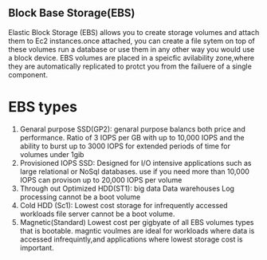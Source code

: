 ## Block Base Storage(EBS) ##
Elastic Block Storage (EBS) allows you to create storage volumes and attach them to Ec2 instances.once attached, you can create a file sytem on top of these volumes run a database or use them in any other way you would use a block device. EBS volumes are placed in a speicfic avilability zone,where they are automatically replicated to protct you from the failuere of a single component.
# EBS types #
1. Genaral purpose SSD(GP2):
genaral purpose balancs both price and performance.
Ratio of 3 IOPS per GB with up to 10,000 IOPS and the ability to burst up to 3000 IOPS for extended periods of time for volumes under 1gib
2. Provisioned IOPS SSD:
Designed for I/O intensive applications such as large relational or NoSql databases.
use if you need more than 10,000 IOPS
can provison up to 20,000 IOPS per volume
3. Through out Optimized HDD(ST1):
big data 
Data warehouses
Log processing 
cannot be a boot volume
4. Cold HDD (Sc1):
Lowest cost storage for infrequently accessed workloads 
file server 
cannot be a boot volume.
5. Magnetic(Standard)
Lowest cost per gigbyate of all EBS volumes types that is bootable. magntic voulmes are ideal for workloads where data is accessed infrequintly,and applications where lowest storage cost is important.